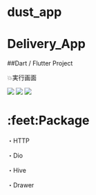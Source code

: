 # dust_app

# Delivery_App


##Dart / Flutter Project

 :boom:実行画面

<img src = "https://user-images.githubusercontent.com/56061518/227768524-8150f5d7-9ebd-4ee1-a147-ac5b9ef4897b.PNG">
<img src = "https://user-images.githubusercontent.com/56061518/227768526-bee9de8e-201d-4979-bf90-6e0d43f10ab3.PNG">
<img src = "https://user-images.githubusercontent.com/56061518/227768527-2ef2aadb-6860-423a-a318-0819b3a1d8f4.PNG">



<h1> :feet:Package</h1>


・HTTP

・Dio

・Hive

・Drawer
